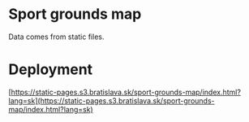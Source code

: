 # Sport grounds map

Data comes from static files.

# Deployment

[https://static-pages.s3.bratislava.sk/sport-grounds-map/index.html?lang=sk](https://static-pages.s3.bratislava.sk/sport-grounds-map/index.html?lang=sk)
